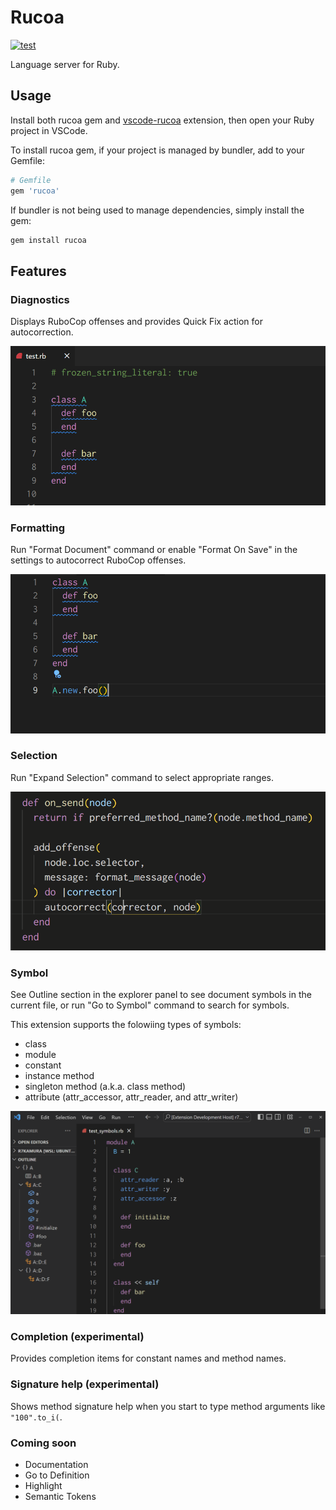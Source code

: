 # Rucoa

[![test](https://github.com/r7kamura/rucoa/actions/workflows/test.yml/badge.svg)](https://github.com/r7kamura/rucoa/actions/workflows/test.yml)

Language server for Ruby.

## Usage

Install both rucoa gem and [vscode-rucoa](https://marketplace.visualstudio.com/items?itemName=r7kamura.vscode-rucoa) extension, then open your Ruby project in VSCode.

To install rucoa gem, if your project is managed by bundler, add to your Gemfile:

```ruby
# Gemfile
gem 'rucoa'
```

If bundler is not being used to manage dependencies, simply install the gem:

```bash
gem install rucoa
```

## Features

### Diagnostics

Displays RuboCop offenses and provides Quick Fix action for autocorrection.

![demo](images/diagnostics.gif)

### Formatting

Run "Format Document" command or enable "Format On Save" in the settings to autocorrect RuboCop offenses.

![demo](images/document-formatting.gif)

### Selection

Run "Expand Selection" command to select appropriate ranges.

![demo](images/selection-ranges.gif)

### Symbol

See Outline section in the explorer panel to see document symbols in the current file, or run "Go to Symbol" command to search for symbols.

This extension supports the folowiing types of symbols:

- class
- module
- constant
- instance method
- singleton method (a.k.a. class method)
- attribute (attr_accessor, attr_reader, and attr_writer)

![demo](images/document-symbol.gif)

### Completion (experimental)

Provides completion items for constant names and method names.

### Signature help (experimental)

Shows method signature help when you start to type method arguments like `"100".to_i(`.

### Coming soon

- Documentation
- Go to Definition
- Highlight
- Semantic Tokens
